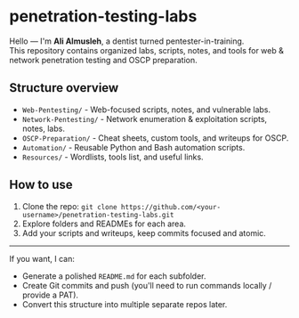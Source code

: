# penetration-testing-labs

Hello — I'm **Ali Almusleh**, a dentist turned pentester-in-training.  
This repository contains organized labs, scripts, notes, and tools for web & network penetration testing and OSCP preparation.

## Structure overview
- `Web-Pentesting/` - Web-focused scripts, notes, and vulnerable labs.
- `Network-Pentesting/` - Network enumeration & exploitation scripts, notes, labs.
- `OSCP-Preparation/` - Cheat sheets, custom tools, and writeups for OSCP.
- `Automation/` - Reusable Python and Bash automation scripts.
- `Resources/` - Wordlists, tools list, and useful links.

## How to use
1. Clone the repo: `git clone https://github.com/<your-username>/penetration-testing-labs.git`
2. Explore folders and READMEs for each area.
3. Add your scripts and writeups, keep commits focused and atomic.

---

If you want, I can:
- Generate a polished `README.md` for each subfolder.
- Create Git commits and push (you'll need to run commands locally / provide a PAT).
- Convert this structure into multiple separate repos later.
